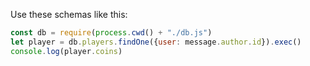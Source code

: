 Use these schemas like this:
```js
const db = require(process.cwd() + "./db.js")
let player = db.players.findOne({user: message.author.id}).exec()
console.log(player.coins)
```
